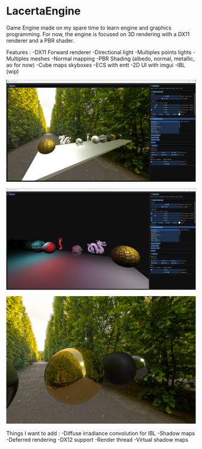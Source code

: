 # LacertaEngine

Game Engine made on my spare time to learn engine and graphics programming.
For now, the engine is focused on 3D rendering with a DX11 renderer and a PBR shader.

Features :
-DX11 Forward renderer
-Directional light
-Multiples points lights
-Multiples meshes
-Normal mapping
-PBR Shading (albedo, normal, metallic, ao for now)
-Cube maps skyboxes
-ECS with entt
-2D UI with imgui
-IBL (wip)

![alt text](https://github.com/syyyylen/LacertaEngine/blob/main/LacertaEngineEditor/Assets/Screenshots/1.png?raw=true)

![alt text](https://github.com/syyyylen/LacertaEngine/blob/main/LacertaEngineEditor/Assets/Screenshots/2.png?raw=true)

![alt text](https://github.com/syyyylen/LacertaEngine/blob/main/LacertaEngineEditor/Assets/Screenshots/3.png?raw=true)

Things I want to add :
-Diffuse irradiance convolution for IBL
-Shadow maps
-Deferred rendering
-DX12 support
-Render thread
-Virtual shadow maps
